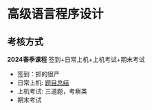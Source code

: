 # 高级语言程序设计

## 考核方式
**2024春季课程**
签到+日常上机+上机考试+期末考试

- 签到：抓的很严
- 日常上机: [题目总结](https://blog.csdn.net/yyc2023/article/details/139283700?spm=1001.2014.3001.5501)
- 上机考试: 三道题，考察类
- 期末考试
